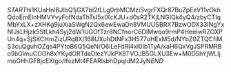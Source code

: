 $START$hi1KUaHnIBJlbQ1jGX7bI2tLLg0rbMCMziSvgrFXQr87BuZpEeV11vOkhQdoEmElnHMVYvyFofNdaThTsI5xIXcKJU+d0sR2TKjLNGIQk4yQ4/zbyCTIqMbYxLX+zXHKg9juXiaSWgN2Qx6ewEwaDn8VMUUSBRX7BzwODX33INgYxNIJsLHjzk5StLkh4Syj2dW1UGOfTzr8NCfnorC6DIMwqo9rmP4HemwRZOXPUn4q+SjSXCHmZizURq8X/168UXuhDtNFx3H577uHExM5d/NYbZ0ZTQCfiMS3cuQguhOZqs4PYtoB6Q5QeN/O6iLeFdRI4xl0Ib1TyA/xaH6QxVgJSPRMRBo5bGlmuCOGh8xYKydORTdaDIezYJkPX8TVOJB5GLXU3Ew+M0D5hYjWLIjmoGHhGF8jcEXlgo/IfozMt4FEARlsbhDpqIdM2JyN$END$